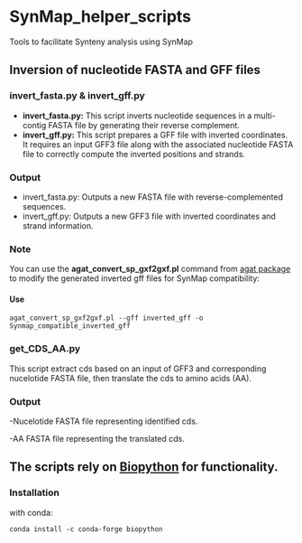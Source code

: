 # SynMap_helper_scripts
Tools to facilitate Synteny analysis using SynMap

## **Inversion of nucleotide FASTA and GFF files**

### **invert_fasta.py & invert_gff.py**

- **invert_fasta.py:** This script inverts nucleotide sequences in a multi-contig FASTA file by generating their reverse complement.
- **invert_gff.py:** This script prepares a GFF file with inverted coordinates. It requires an input GFF3 file along with the associated nucleotide FASTA file to correctly compute the inverted positions and strands.

### Output
- invert_fasta.py: Outputs a new FASTA file with reverse-complemented sequences.
- invert_gff.py: Outputs a new GFF3 file with inverted coordinates and strand information.

### Note
You can use the **agat_convert_sp_gxf2gxf.pl** command from [agat package](https://anaconda.org/bioconda/agat) to modify the generated inverted gff files for SynMap compatibility:

#### Use
```
agat_convert_sp_gxf2gxf.pl --gff inverted_gff -o Synmap_compatible_inverted_gff
```

### **get_CDS_AA.py**

This script extract cds based on an input of GFF3 and corresponding nucelotide FASTA file, then translate the cds to amino acids (AA).

### Output
-Nucelotide FASTA file representing identified cds.

-AA FASTA file representing the translated cds.

 
## The scripts rely on [Biopython](https://biopython.org/) for functionality.

### Installation

with conda:
```
conda install -c conda-forge biopython
```
